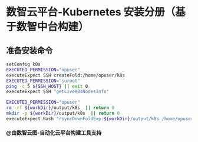 # 数智云平台-Kubernetes 安装分册（基于数智中台构建）

## 准备安装命令

 ```bash
setConfig k8s
EXECUTED_PERMISSION="opuser"
executeExpect SSH createFold:/home/opuser/k8s
EXECUTED_PERMISSION="suroot"
ping -c 5 ${SSH_HOST} || exit 0
executeExpect SSH "getLiveK8sNodesInfo"

EXECUTED_PERMISSION="opuser"
rm -rf ${workDir}/output/k8s  || return 0
mkdir -p ${workDir}/output/k8s  || return 0 
executeExpect Bash "rsyncDownFoldExp:${workDir}/output/k8s /home/opuser/k8s"
```

#### @由数智云图-自动化云平台构建工具支持
